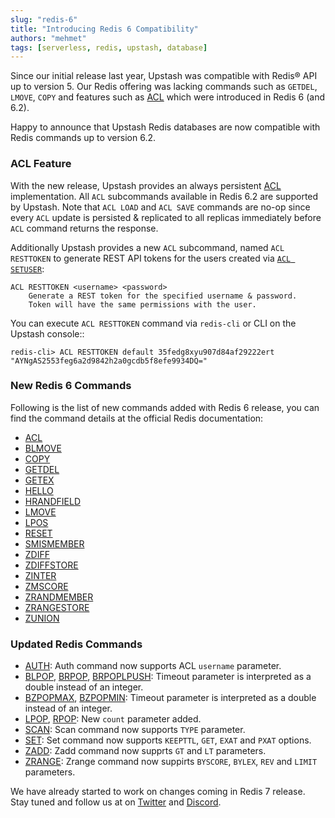 ```yaml
---
slug: "redis-6"
title: "Introducing Redis 6 Compatibility"
authors: "mehmet"
tags: [serverless, redis, upstash, database]
---
```


Since our initial release last year, Upstash was compatible with Redis® API up to version 5. Our Redis offering was lacking
commands such as `GETDEL`, `LMOVE`, `COPY` and features such as [ACL](https://redis.io/docs/manual/security/acl/) 
which were introduced in Redis 6 (and 6.2).

Happy to announce that Upstash Redis databases are now compatible with Redis commands up to version 6.2.

<!-- truncate -->

### ACL Feature

With the new release, Upstash provides an always persistent [ACL](https://redis.io/docs/manual/security/acl/) implementation.
All `ACL` subcommands available in Redis 6.2 are supported by Upstash. Note that `ACL LOAD` and `ACL SAVE` commands are no-op 
since every `ACL` update is persisted & replicated to all replicas immediately before `ACL` command returns the response.

Additionally Upstash provides a new `ACL` subcommand, named `ACL RESTTOKEN` to generate REST API tokens for the
users created via [`ACL SETUSER`](https://redis.io/commands/acl-setuser/):
```
ACL RESTTOKEN <username> <password>
    Generate a REST token for the specified username & password. 
    Token will have the same permissions with the user.
```

You can execute `ACL RESTTOKEN` command via `redis-cli` or CLI on the Upstash console::

```shell
redis-cli> ACL RESTTOKEN default 35fedg8xyu907d84af29222ert
"AYNgAS2553feg6a2d9842h2a0gcdb5f8efe9934DQ="
```


### New Redis 6 Commands

Following is the list of new commands added with Redis 6 release, you can find the command details
 at the official Redis documentation:

- [ACL](https://redis.io/commands/acl/)
- [BLMOVE](https://redis.io/commands/blmove/)
- [COPY](https://redis.io/commands/copy/)
- [GETDEL](https://redis.io/commands/getdel/)
- [GETEX](https://redis.io/commands/getex/)
- [HELLO](https://redis.io/commands/hello/)
- [HRANDFIELD](https://redis.io/commands/hrandfield/)
- [LMOVE](https://redis.io/commands/lmove/)
- [LPOS](https://redis.io/commands/lpos/)
- [RESET](https://redis.io/commands/reset/)
- [SMISMEMBER](https://redis.io/commands/smismember/)
- [ZDIFF](https://redis.io/commands/zdiff/)
- [ZDIFFSTORE](https://redis.io/commands/zdiffstore/)
- [ZINTER](https://redis.io/commands/zinter/)
- [ZMSCORE](https://redis.io/commands/zmscore/)
- [ZRANDMEMBER](https://redis.io/commands/zrandmember/)
- [ZRANGESTORE](https://redis.io/commands/zrangestore/)
- [ZUNION](https://redis.io/commands/zunion/)

### Updated Redis Commands

- [AUTH](https://redis.io/commands/auth/): Auth command now supports ACL `username` parameter.
- [BLPOP](https://redis.io/commands/blpop/), [BRPOP](https://redis.io/commands/brpop/), [BRPOPLPUSH](https://redis.io/commands/brpoplpush/): 
  Timeout parameter is interpreted as a double instead of an integer.
- [BZPOPMAX](https://redis.io/commands/bzpopmax/), [BZPOPMIN](https://redis.io/commands/bzpopmin/): 
  Timeout parameter is interpreted as a double instead of an integer.
- [LPOP](https://redis.io/commands/lpop/), [RPOP](https://redis.io/commands/rpop/): New `count` parameter added.
- [SCAN](https://redis.io/commands/scan/): Scan command now supports `TYPE` parameter.
- [SET](https://redis.io/commands/set/): Set command now supports `KEEPTTL`, `GET`, `EXAT` and `PXAT` options.
- [ZADD](https://redis.io/commands/zadd/): Zadd command now supprts `GT` and `LT` parameters.
- [ZRANGE](https://redis.io/commands/zrange/): Zrange command now suppirts `BYSCORE`, `BYLEX`, `REV` and `LIMIT` parameters.


We have already started to work on changes coming in Redis 7 release. Stay tuned and follow us at on [Twitter](https://twitter.com/upstash)
and [Discord](https://discord.gg/w9SenAtbme).
